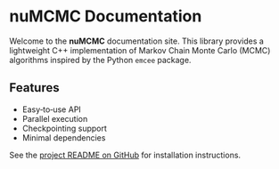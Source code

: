 # nuMCMC Documentation

Welcome to the **nuMCMC** documentation site. This library provides a lightweight C++ implementation of Markov Chain Monte Carlo (MCMC) algorithms inspired by the Python `emcee` package.

## Features
- Easy‑to‑use API
- Parallel execution
- Checkpointing support
- Minimal dependencies

See the [project README on GitHub](https://github.com/MarianoChaves/MCMC/blob/main/README.md) for installation instructions.
